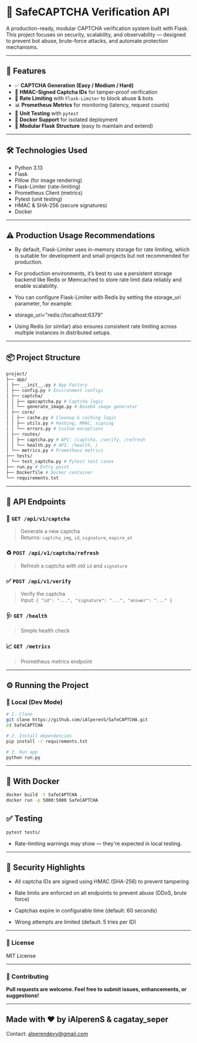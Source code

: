 # 🔐 SafeCAPTCHA Verification API

A production-ready, modular CAPTCHA verification system built with Flask. This project focuses on security, scalability, and observability — designed to prevent bot abuse, brute-force attacks, and automate protection mechanisms.

---

## 🚀 Features

- ✅ **CAPTCHA Generation (Easy / Medium / Hard)**
- 🔐 **HMAC-Signed Captcha IDs** for tamper-proof verification
- 🚫 **Rate Limiting** with `Flask-Limiter` to block abuse & bots
- 📊 **Prometheus Metrics** for monitoring (latency, request counts)
- 🧪 **Unit Testing** with `pytest`
- 🐳 **Docker Support** for isolated deployment
- 🧱 **Modular Flask Structure** (easy to maintain and extend)

---

## 🛠️ Technologies Used

- Python 3.13
- Flask
- Pillow (for image rendering)
- Flask-Limiter (rate-limiting)
- Prometheus Client (metrics)
- Pytest (unit testing)
- HMAC & SHA-256 (secure signatures)
- Docker

---

## ⚠️ Production Usage Recommendations
- By default, Flask-Limiter uses in-memory storage for rate limiting, which is suitable for development and small projects but not recommended for production.

- For production environments, it’s best to use a persistent storage backend like Redis or Memcached to store rate limit data reliably and enable scalability.

- You can configure Flask-Limiter with Redis by setting the storage_uri parameter, for example:
- storage_uri="redis://localhost:6379"

- Using Redis (or similar) also ensures consistent rate limiting across multiple instances in distributed setups.

---

## 📦 Project Structure
```bash
project/
├── app/
│ ├── __init__.py # App Factory
│ ├── config.py # Environment configs
│ ├── captcha/
│ │ ├── apocaptcha.py # Captcha logic
│ │ └── generate_image.py # Base64 image generator
│ ├── core/
│ │ ├── cache.py # Cleanup & caching logic
│ │ ├── utils.py # Hashing, HMAC, signing
│ │ └── errors.py # Custom exceptions
│ ├── routes/
│ │ ├── captcha.py # API: /captcha, /verify, /refresh
│ │ └── health.py # API: /health, /
│ └── metrics.py # Prometheus metrics
├── tests/
│ └── test_captcha.py # Pytest test cases
├── run.py # Entry point
├── Dockerfile # Docker container
└── requirements.txt
```

---

## 📄 API Endpoints

### 🎨 `GET /api/v1/captcha`
> Generate a new captcha  
Returns: `captcha_img`, `id`, `signature`, `expire_at`

### ♻️ `POST /api/v1/captcha/refresh`
> Refresh a captcha with old `id` and `signature`

### ✅ `POST /api/v1/verify`
> Verify the captcha  
Input: `{ "id": "...", "signature": "...", "answer": "..." }`

### 🩺 `GET /health`
> Simple health check

### 📈 `GET /metrics`
> Prometheus metrics endpoint

---

## ⚙️ Running the Project

### 🔧 Local (Dev Mode)

```bash
# 1. Clone
git clone https://github.com/iAlperenS/SafeCAPTCHA.git
cd SafeCAPTCHA

# 2. Install dependencies
pip install -r requirements.txt

# 3. Run app
python run.py
```

---

## 🐳 With Docker
```bash
docker build -t SafeCAPTCHA .
docker run -p 5000:5000 SafeCAPTCHA
```

## ✅ Testing
```bash
pytest tests/
```
- Rate-limiting warnings may show — they're expected in local testing.

---

## 🔐 Security Highlights
- All captcha IDs are signed using HMAC (SHA-256) to prevent tampering

- Rate limits are enforced on all endpoints to prevent abuse (DDoS, brute force)

- Captchas expire in configurable time (default: 60 seconds)

- Wrong attempts are limited (default: 5 tries per ID)

---

### 📄 License
MIT License

---

### 🤝 Contributing
**Pull requests are welcome. Feel free to submit issues, enhancements, or suggestions!**

---

Made with ❤️ by iAlperenS & cagatay_seper
---
Contact: alperendevv@gmail.com
